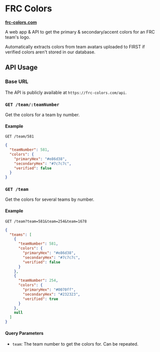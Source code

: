 # FRC Colors

**[frc-colors.com](https://frc-colors.com)**

A web app & API to get the primary & secondary/accent colors for an FRC team's logo.

Automatically extracts colors from team avatars uploaded to FIRST if verified colors aren't stored in our database.

## API Usage

### Base URL

The API is publicly available at `https://frc-colors.com/api`.

### `GET /team/:teamNumber`

Get the colors for a team by number.

#### Example

`GET /team/581`

```json
{
  "teamNumber": 581,
  "colors": {
    "primaryHex": "#e86d38",
    "secondaryHex": "#7c7c7c",
    "verified": false
  }
}
```

### `GET /team`

Get the colors for several teams by number.

#### Example

`GET /team?team=581&team=254&team=1678`

```json
{
  "teams": [
    {
      "teamNumber": 581,
      "colors": {
        "primaryHex": "#e86d38",
        "secondaryHex": "#7c7c7c",
        "verified": false
      }
    },
    {
      "teamNumber": 254,
      "colors": {
        "primaryHex": "#0070ff",
        "secondaryHex": "#232323",
        "verified": true
      }
    },
    null
  ]
}
```

#### Query Parameters

- `team`: The team number to get the colors for. Can be repeated.
